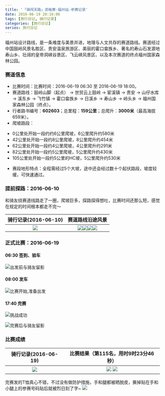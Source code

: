 ```yaml
---
title: '「骑闯天路」资格赛-福州站-参赛记录'
date: 2016-06-19 20:16:06
tags: [旅行日记, 骑行记录]
categories: [旅行日记]
series: 旅行日记
---
```


福州站设计路线，是一条难度与美景并进，地理与人文共存的赛道路线。赛道经过中国鼓岭风景名胜区、贵安温泉旅游区、美丽的霍口畲族乡、著名的寿山石发源地寿山乡、壮阔的皇帝洞峡谷景区、飞云峡风景区、以及本次赛道的终点福州国家森林公园。

### 赛道信息
- 比赛时间：比赛时间：2016-06-19 06:30 至 2016-06-19 18:00。
- 赛道路线：鼓岭山脚（起点） → 世贸云上鼓岭 → 宦溪镇 → 贵安 → 山仔水库 → 溪东乡 → 飞竹镇 → 霍口畲族乡 → 日溪乡 → 寿山乡  → 岭头乡 → 福州国家森林公园（终点）。
- 行者路书编号：**602603**；总里程：**159公里**；总爬升：**3000米**（最高海拔659米）。
-  爬坡路段：
  * 0公里处开始一段约约6公里爬坡，6公里爬升约580米
  * 42公里处开始一段约8公里爬坡，8公里爬升约454米
  * 62公里处开始一段约4公里爬坡，4公里爬升约291米
  * 82公里处开始一段约5公里爬坡，5公里爬升约430米
  * 105公里处开始一段约5公里的HC坡，5公里爬升约530米
- 赛段地形特点：全程需经过5个大坡，途中还会经过数十个起伏路段，坡度较缓，可快速通过。

### 提前探路：2016-06-10
和骑友绕赛道线路走了一圈，爬坡巨多，探路探得想吐，比赛时间还那么短，感觉在规定的时间根本都走不完～

|     骑行记录(2016-06-10)      |                           赛道路线沿途风景                           |
|:---------------:|:------------------------------------------------------------:|
| ![](prev01.jpg) | ![](prev02.jpg)![](prev03.jpg)![](prev04.jpg)![](prev05.jpg) |


### 正式比赛：2016-06-19
#### 06:30 签到、验车
![出发前与骑友留影](psc01.jpg)

#### 08:00 发车
![比赛开始,准备出发](psc02.jpg)

#### 17:40 完赛
![挑战成功](psc04.jpg)

![完赛后与骑友留影](psc03.jpg)

### 比赛成绩

| 骑行记录(2016-06-19) |         比赛结果（第115名，用时9时23分46秒）          |
|:----------------:|:-----------------------------:|
|  ![](psc07.jpg)  | ![](psc05.jpg) ![](psc08.jpg) |

完赛发的T恤真心不错，不过没有做防护措施，手和腿都被晒脱皮，撕掉贴在手和小腿上的参赛号码贴后就被烈日刻了字~
![](psc06.jpg)
